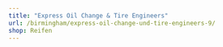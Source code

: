 ```yaml
---
title: "Express Oil Change & Tire Engineers"
url: /birmingham/express-oil-change-und-tire-engineers-9/
shop: Reifen
---
```

